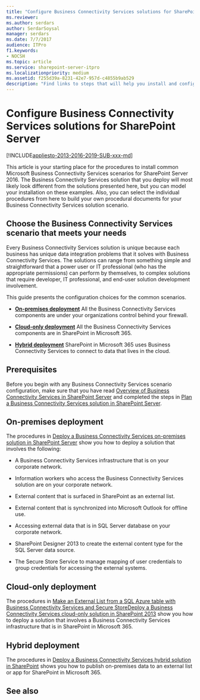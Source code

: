 ```yaml
---
title: "Configure Business Connectivity Services solutions for SharePoint Server"
ms.reviewer: 
ms.author: serdars
author: SerdarSoysal
manager: serdars
ms.date: 7/7/2017
audience: ITPro
f1.keywords:
- NOCSH
ms.topic: article
ms.service: sharepoint-server-itpro
ms.localizationpriority: medium
ms.assetid: f255d39a-8231-42e7-957d-c4855b9ab529
description: "Find links to steps that will help you install and configure SharePoint Server Business Connectivity Services (BCS). Choose from on-premises, cloud-only, and hybrid BCS solutions."
---
```


# Configure Business Connectivity Services solutions for SharePoint Server

[!INCLUDE[appliesto-2013-2016-2019-SUB-xxx-md](../includes/appliesto-2013-2016-2019-SUB-xxx-md.md)]
  
This article is your starting place for the procedures to install common Microsoft Business Connectivity Services scenarios for SharePoint Server 2016. The Business Connectivity Services solution that you deploy will most likely look different from the solutions presented here, but you can model your installation on these examples. Also, you can select the individual procedures from here to build your own procedural documents for your Business Connectivity Services solution scenario.
  
## Choose the Business Connectivity Services scenario that meets your needs

Every Business Connectivity Services solution is unique because each business has unique data integration problems that it solves with Business Connectivity Services. The solutions can range from something simple and straightforward that a power user or IT professional (who has the appropriate permissions) can perform by themselves, to complex solutions that require developer, IT professional, and end-user solution development involvement.
  
This guide presents the configuration choices for the common scenarios.
  
- **[On-premises deployment](configure-business-connectivity-services-solutions.md#sectiononprem)** All the Business Connectivity Services components are under your organizations control behind your firewall. 
    
- **[Cloud-only deployment](configure-business-connectivity-services-solutions.md#sectioncloud)** All the Business Connectivity Services components are in SharePoint in Microsoft 365. 
    
- **[Hybrid deployment](configure-business-connectivity-services-solutions.md#sectionhybrid)** SharePoint in Microsoft 365 uses Business Connectivity Services to connect to data that lives in the cloud. 
    
## Prerequisites
<a name="s"> </a>

Before you begin with any Business Connectivity Services scenario configuration, make sure that you have read [Overview of Business Connectivity Services in SharePoint Server](business-connectivity-services-overview.md) and completed the steps in [Plan a Business Connectivity Services solution in SharePoint Server](plan-a-business-connectivity-services-solution.md).
  
## On-premises deployment
<a name="sectiononprem"> </a>

The procedures in [Deploy a Business Connectivity Services on-premises solution in SharePoint Server](deploy-an-on-premises-solution.md) show you how to deploy a solution that involves the following: 
  
- A Business Connectivity Services infrastructure that is on your corporate network.
    
- Information workers who access the Business Connectivity Services solution are on your corporate network.
    
- External content that is surfaced in SharePoint as an external list.
    
- External content that is synchronized into Microsoft Outlook for offline use.
    
- Accessing external data that is in SQL Server database on your corporate network.
    
- SharePoint Designer 2013 to create the external content type for the SQL Server data source.
    
- The Secure Store Service to manage mapping of user credentials to group credentials for accessing the external systems.
    
## Cloud-only deployment
<a name="sectioncloud"> </a>

The procedures in [Make an External List from a SQL Azure table with Business Connectivity Services and Secure Store](../../SharePointOnline/make-external-list.md)[Deploy a Business Connectivity Services cloud-only solution in SharePoint 2013](./deploy-an-on-premises-solution.md) show you how to deploy a solution that involves a Business Connectivity Services infrastructure that is in SharePoint in Microsoft 365. 
  
## Hybrid deployment
<a name="sectionhybrid"> </a>

The procedures in [Deploy a Business Connectivity Services hybrid solution in SharePoint](../hybrid/deploy-a-business-connectivity-services-hybrid-solution.md) shows you how to publish on-premises data to an external list or app for SharePoint in Microsoft 365. 
  
## See also